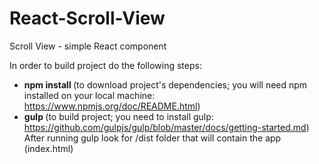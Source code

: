 React-Scroll-View
=================

Scroll View - simple React component


In order to build project do the following steps: <br />
 - <b> npm install </b> (to download project's dependencies; you will need npm installed on your local machine: https://www.npmjs.org/doc/README.html) <br />
 - <b> gulp </b> (to build project; you need to install gulp: https://github.com/gulpjs/gulp/blob/master/docs/getting-started.md) <br />
 After running gulp look for /dist folder that will contain the app (index.html)